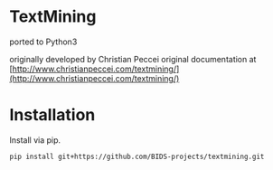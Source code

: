 # TextMining

ported to Python3

originally developed by Christian Peccei
original documentation at [http://www.christianpeccei.com/textmining/](http://www.christianpeccei.com/textmining/)

# Installation

Install via pip.

```
pip install git+https://github.com/BIDS-projects/textmining.git
```

